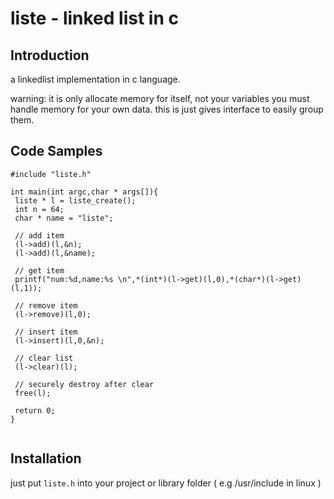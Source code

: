 # liste - linked list in c

## Introduction

a linkedlist implementation in c language.

warning: it is only allocate memory for itself, not your variables you must handle memory for your own data. this is just gives interface to easily group them.

## Code Samples

```
#include "liste.h"

int main(int argc,char * args[]){
 liste * l = liste_create();
 int n = 64;
 char * name = "liste";

 // add item
 (l->add)(l,&n);
 (l->add)(l,&name);

 // get item
 printf("num:%d,name:%s \n",*(int*)(l->get)(l,0),*(char*)(l->get)(l,1));

 // remove item 
 (l->remove)(l,0);

 // insert item
 (l->insert)(l,0,&n);

 // clear list
 (l->clear)(l);

 // securely destroy after clear
 free(l);

 return 0;
}


```

## Installation

just put `liste.h` into your project or library folder ( e.g /usr/include in linux )
